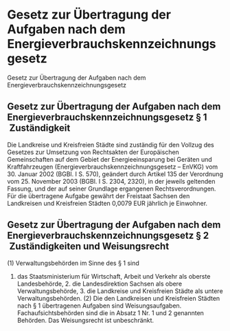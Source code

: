 # Gesetz zur Übertragung der Aufgaben nach dem Energieverbrauchskennzeichnungsgesetz

Gesetz zur Übertragung der Aufgaben nach dem Energieverbrauchskennzeichnungsgesetz

## Gesetz zur Übertragung der Aufgaben nach dem Energieverbrauchskennzeichnungsgesetz § 1  Zuständigkeit

Die Landkreise und Kreisfreien Städte sind zuständig für den Vollzug des Gesetzes zur Umsetzung von Rechtsakten der Europäischen Gemeinschaften auf dem Gebiet der Energieeinsparung bei Geräten und Kraftfahrzeugen (Energieverbrauchskennzeichnungsgesetz – EnVKG) vom 30. Januar 2002 (BGBl. I S. 570), geändert durch Artikel 135 der Verordnung vom 25. November 2003 (BGBl. I S. 2304, 2320), in der jeweils geltenden Fassung, und der auf seiner Grundlage ergangenen Rechtsverordnungen. Für die übertragene Aufgabe gewährt der Freistaat Sachsen den Landkreisen und Kreisfreien Städten 0,0079 EUR jährlich je Einwohner.


## Gesetz zur Übertragung der Aufgaben nach dem Energieverbrauchskennzeichnungsgesetz § 2  Zuständigkeiten und Weisungsrecht

(1) Verwaltungsbehörden im Sinne des § 1 sind

1. das Staatsministerium für Wirtschaft, Arbeit und Verkehr als oberste Landesbehörde, 2. die Landesdirektion Sachsen als obere Verwaltungsbehörde, 3. die Landkreise und Kreisfreien Städte als untere Verwaltungsbehörden. (2) Die den Landkreisen und Kreisfreien Städten nach § 1 übertragenen Aufgaben sind Weisungsaufgaben. Fachaufsichtsbehörden sind die in Absatz 1 Nr. 1 und 2 genannten Behörden. Das Weisungsrecht ist unbeschränkt.

